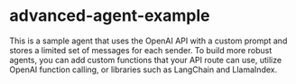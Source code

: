 # advanced-agent-example

This is a sample agent that uses the OpenAI API with a custom prompt and stores a limited set of messages for each sender.
To build more robust agents, you can add custom functions that your API route can use, utilize OpenAI function calling, or libraries such as LangChain and LlamaIndex.
